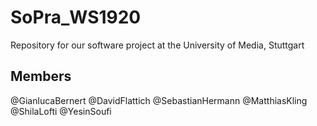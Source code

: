 # SoPra_WS1920
Repository for our software project at the University of Media, Stuttgart

## Members
@GianlucaBernert
@DavidFlattich
@SebastianHermann
@MatthiasKling
@ShilaLofti
@YesinSoufi

